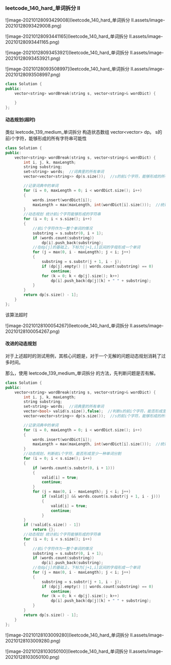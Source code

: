 ### leetcode_140_hard_单词拆分 Ⅱ

![image-20210128093429008](leetcode_140_hard_单词拆分 Ⅱ.assets/image-20210128093429008.png)

![image-20210128093441165](leetcode_140_hard_单词拆分 Ⅱ.assets/image-20210128093441165.png)

![image-20210128093453921](leetcode_140_hard_单词拆分 Ⅱ.assets/image-20210128093453921.png)

![image-20210128093508997](leetcode_140_hard_单词拆分 Ⅱ.assets/image-20210128093508997.png)

```c++
class Solution {
public:
    vector<string> wordBreak(string s, vector<string>& wordDict) {

    }
};
```

#### 动态规划(超时)

类似 leetcode_139_medium_单词拆分 构造状态数组 vector<vector<string>> dp。 s的前i个字符，能够形成的所有字符串可能性

```c++
class Solution {
public:
	vector<string> wordBreak(string s, vector<string>& wordDict) {
		int i, j, k, maxLength;
		string substring;
		set<string> words;  //词典里的所有单词
		vector<vector<string>> dp(s.size());  //s的前i个字符，能够形成的所有字符串可能性

		//记录词典中的单词
		for (i = 0, maxLength = 0; i < wordDict.size(); i++)
		{
			words.insert(wordDict[i]);
			maxLength = max(maxLength, int(wordDict[i].size()));  //统计词典里单词的最大长度
		}
		//动态规划 统计前i个字符能够形成的字符串
		for (i = 0; i < s.size(); i++)
		{
			//前i个字符作为一整个单词的情况
			substring = s.substr(0, i + 1);
			if (words.count(substring))
				dp[i].push_back(substring);
			//在dp[j]的基础上，下标为[j+1,i]区间的字母形成一个单词
			for (j = max(0, i - maxLength); j < i; j++)
			{
				substring = s.substr(j + 1, i - j);
				if (dp[j].empty() || words.count(substring) == 0)
					continue;
				for (k = 0; k < dp[j].size(); k++)
					dp[i].push_back(dp[j][k] + " " + substring);
			}
		}
		return dp[s.size() - 1];
	}
};
```

该算法超时

![image-20210128100054267](leetcode_140_hard_单词拆分 Ⅱ.assets/image-20210128100054267.png)

#### 改进的动态规划

对于上述超时的测试用例，其核心问题是，对于一个无解的问题动态规划消耗了过多时间。

那么，使用 leetcode_139_medium_单词拆分 的方法，先判断问题是否有解。

```c++
class Solution {
public:
	vector<string> wordBreak(string s, vector<string>& wordDict) {
		int i, j, k, maxLength;
		string substring;
		set<string> words;  //词典里的所有单词
		vector<bool> valid(s.size(),false);  //判断s的前i个字符，能否形成至少一种单词分割
		vector<vector<string>> dp(s.size());  //s的前i个字符，能够形成的所有字符串可能性

		//记录词典中的单词
		for (i = 0, maxLength = 0; i < wordDict.size(); i++)
		{
			words.insert(wordDict[i]);
			maxLength = max(maxLength, int(wordDict[i].size()));  //统计词典里单词的最大长度
		}
		//动态规划，判断前i个字符，能否形成至少一种单词分割
		for (i = 0; i < s.size(); i++)
		{
			if (words.count(s.substr(0, i + 1)))
			{
				valid[i] = true;
				continue;
			}
			for (j = max(0, i - maxLength); j < i; j++)
				if (valid[j] && words.count(s.substr(j + 1, i - j)))
				{
					valid[i] = true;
					continue;
				}
		}
		if (!valid[s.size() - 1])
			return {};
		//动态规划 统计前i个字符能够形成的字符串
		for (i = 0; i < s.size(); i++)
		{
			//前i个字符作为一整个单词的情况
			substring = s.substr(0, i + 1);
			if (words.count(substring))
				dp[i].push_back(substring);
			//在dp[j]的基础上，下标为[j+1,i]区间的字母形成一个单词
			for (j = max(0, i - maxLength); j < i; j++)
			{
				substring = s.substr(j + 1, i - j);
				if (dp[j].empty() || words.count(substring) == 0)
					continue;
				for (k = 0; k < dp[j].size(); k++)
					dp[i].push_back(dp[j][k] + " " + substring);
			}
		}
		return dp[s.size() - 1];
	}
};
```

![image-20210128103009280](leetcode_140_hard_单词拆分 Ⅱ.assets/image-20210128103009280.png)

![image-20210128103050100](leetcode_140_hard_单词拆分 Ⅱ.assets/image-20210128103050100.png)